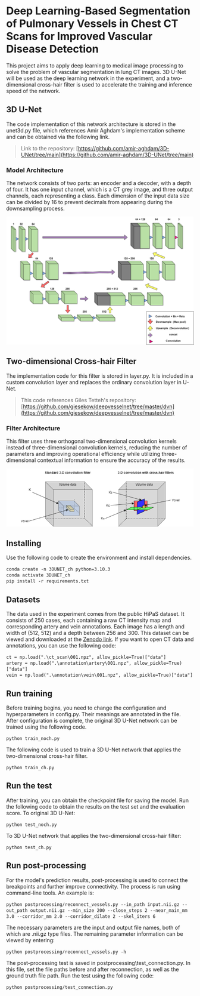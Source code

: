 # Deep Learning-Based Segmentation of Pulmonary Vessels in Chest CT Scans for Improved Vascular Disease Detection

This project aims to apply deep learning to medical image processing to solve the problem of vascular segmentation in lung CT images. 3D U-Net will be used as the deep learning network in the experiment, and a two-dimensional cross-hair filter is used to accelerate the training and inference speed of the network.

## 3D U-Net

The code implementation of this network architecture is stored in the unet3d.py file, which references Amir Aghdam's implementation scheme and can be obtained via the following link.
> Link to the repository: [https://github.com/amir-aghdam/3D-UNet/tree/main](https://github.com/amir-aghdam/3D-UNet/tree/main)

### Model Architecture
The network consists of two parts: an encoder and a decoder, with a depth of four. It has one input channel, which is a CT grey image, and three output channels, each representing a class. Each dimension of the input data size can be divided by 16 to prevent decimals from appearing during the downsampling process.

<p align="center">
  <img src="./3D-UNET.drawio.png" alt="Model Architecture" width="600">
</p>

## Two-dimensional Cross-hair Filter
The implementation code for this filter is stored in layer.py. It is included in a custom convolution layer and replaces the ordinary convolution layer in U-Net.
> This code references Giles Tetteh's repository: [https://github.com/giesekow/deepvesselnet/tree/master/dvn](https://github.com/giesekow/deepvesselnet/tree/master/dvn)

### Filter Architecture
This filter uses three orthogonal two-dimensional convolution kernels instead of three-dimensional convolution kernels, reducing the number of parameters and improving operational efficiency while utilizing three-dimensional contextual information to ensure the accuracy of the results.

<p align="center">
  <img src="./Croee-hair.drawio.png" alt="Filter Architecture" width="600">
</p>

## Installing
Use the following code to create the environment and install dependencies.
```
conda create -n 3DUNET_ch python=3.10.3
conda activate 3DUNET_ch
pip install -r requirements.txt
```

## Datasets
The data used in the experiment comes from the public HiPaS dataset. It consists of 250
cases, each containing a raw CT intensity map and corresponding artery and vein annotations.
Each image has a length and width of (512, 512) and a depth between 256 and 300. This dataset can be viewed and downloaded at the [Zenodo link](https://zenodo.org/records/14879605).
If you want to open CT data and annotations, you can use the following code:
```
ct = np.load(".\ct_scan\001.npz", allow_pickle=True)["data"]
artery = np.load(".\annotation\artery\001.npz", allow_pickle=True)["data"]
vein = np.load(".\annotation\vein\001.npz", allow_pickle=True)["data"]
```


## Run training
Before training begins, you need to change the configuration and hyperparameters in config.py. Their meanings are annotated in the file. After configuration is complete, the original 3D U-Net network can be trained using the following code.

```
python train_noch.py
```

The following code is used to train a 3D U-Net network that applies the two-dimensional cross-hair filter.

```
python train_ch.py
```
## Run the test
After training, you can obtain the checkpoint file for saving the model. Run the following code to obtain the results on the test set and the evaluation score. To original 3D U-Net:
```
python test_noch.py
```
To 3D U-Net network that applies the two-dimensional cross-hair filter:
```
python test_ch.py
```


## Run post-processing
For the model's prediction results, post-processing is used to connect the breakpoints and further improve connectivity. The process is run using command-line tools. An example is:
```
python postprocessing/reconnect_vessels.py --in_path input.nii.gz --out_path output.nii.gz --min_size 200 --close_steps 2 --near_main_mm 3.0 --corridor_mm 2.0 --corridor_dilate 2 --skel_iters 6
```
The necessary parameters are the input and output file names, both of which are .nii.gz type files. The remaining parameter information can be viewed by entering:
```
python postprocessing/reconnect_vessels.py -h
```
The post-processing test is saved in postprocessing\test_connection.py. In this file, set the file paths before and after reconnection, as well as the ground truth file path. Run the test using the following code:
```
python postprocessing/test_connection.py
```



